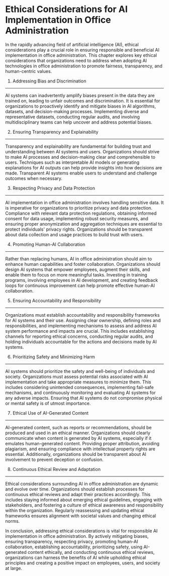 Ethical Considerations for AI Implementation in Office Administration
=====================================================================

In the rapidly advancing field of artificial intelligence (AI), ethical considerations play a crucial role in ensuring responsible and beneficial AI implementation in office administration. This chapter explores key ethical considerations that organizations need to address when adopting AI technologies in office administration to promote fairness, transparency, and human-centric values.

1. Addressing Bias and Discrimination
-------------------------------------

AI systems can inadvertently amplify biases present in the data they are trained on, leading to unfair outcomes and discrimination. It is essential for organizations to proactively identify and mitigate biases in AI algorithms, datasets, and decision-making processes. Implementing diverse and representative datasets, conducting regular audits, and involving multidisciplinary teams can help uncover and address potential biases.

2. Ensuring Transparency and Explainability
-------------------------------------------

Transparency and explainability are fundamental for building trust and understanding between AI systems and users. Organizations should strive to make AI processes and decision-making clear and comprehensible to users. Techniques such as interpretable AI models or generating explanations for AI outputs can help provide insights into how decisions are made. Transparent AI systems enable users to understand and challenge outcomes when necessary.

3. Respecting Privacy and Data Protection
-----------------------------------------

AI implementation in office administration involves handling sensitive data. It is imperative for organizations to prioritize privacy and data protection. Compliance with relevant data protection regulations, obtaining informed consent for data usage, implementing robust security measures, and ensuring proper anonymization and aggregation techniques are essential to protect individuals' privacy rights. Organizations should be transparent about data collection and usage practices to build trust with users.

4. Promoting Human-AI Collaboration
-----------------------------------

Rather than replacing humans, AI in office administration should aim to enhance human capabilities and foster collaboration. Organizations should design AI systems that empower employees, augment their skills, and enable them to focus on more meaningful tasks. Investing in training programs, involving employees in AI development, and creating feedback loops for continuous improvement can help promote effective human-AI collaboration.

5. Ensuring Accountability and Responsibility
---------------------------------------------

Organizations must establish accountability and responsibility frameworks for AI systems and their use. Assigning clear ownership, defining roles and responsibilities, and implementing mechanisms to assess and address AI system performance and impacts are crucial. This includes establishing channels for reporting ethical concerns, conducting regular audits, and holding individuals accountable for the actions and decisions made by AI systems.

6. Prioritizing Safety and Minimizing Harm
------------------------------------------

AI systems should prioritize the safety and well-being of individuals and society. Organizations must assess potential risks associated with AI implementation and take appropriate measures to minimize them. This includes considering unintended consequences, implementing fail-safe mechanisms, and continuously monitoring and evaluating AI systems for any adverse impacts. Ensuring that AI systems do not compromise physical or mental safety is of utmost importance.

7. Ethical Use of AI-Generated Content
--------------------------------------

AI-generated content, such as reports or recommendations, should be produced and used in an ethical manner. Organizations should clearly communicate when content is generated by AI systems, especially if it emulates human-generated content. Providing proper attribution, avoiding plagiarism, and ensuring compliance with intellectual property rights are essential. Additionally, organizations should be transparent about AI involvement to prevent deception or confusion.

8. Continuous Ethical Review and Adaptation
-------------------------------------------

Ethical considerations surrounding AI in office administration are dynamic and evolve over time. Organizations should establish processes for continuous ethical reviews and adapt their practices accordingly. This includes staying informed about emerging ethical guidelines, engaging with stakeholders, and fostering a culture of ethical awareness and responsibility within the organization. Regularly reassessing and updating ethical frameworks ensures alignment with societal values and changing ethical norms.

In conclusion, addressing ethical considerations is vital for responsible AI implementation in office administration. By actively mitigating biases, ensuring transparency, respecting privacy, promoting human-AI collaboration, establishing accountability, prioritizing safety, using AI-generated content ethically, and conducting continuous ethical reviews, organizations can harness the benefits of AI while upholding ethical principles and creating a positive impact on employees, users, and society at large.
